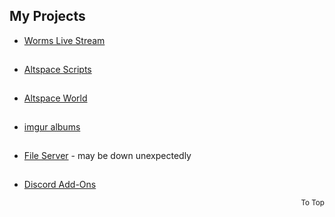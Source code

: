 <h2 id="projects">My Projects</h2>
<ul>
  <li><a href="http://gg.gg/worms">Worms Live Stream</a></li><hr style="height:1px; visibility:hidden;" />
  <li><a href="/AltspaceVR/">Altspace Scripts</a></li><hr style="height:1px; visibility:hidden;" />
  <li><a href="https://account.altvr.com/worlds/954689156213113037">Altspace World</a></li><hr style="height:1px; visibility:hidden;" />
  <li><a href="https://lunartiger69.imgur.com/" target="_blank">imgur albums</a></li><hr style="height:1px; visibility:hidden;" />
  <li><a href='http://lunar.zapto.org'>File Server</a> - may be down unexpectedly</li><hr style="height:1px; visibility:hidden;" />
  <li><a href='/Discord'>Discord Add-Ons</a></li>
</ul>
<div style="text-align:right"><small><a href="#top" style="text-decoration:none">To Top</a></small></div>